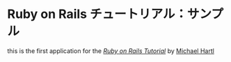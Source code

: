 # Ruby on Rails チュートリアル：サンプル

this is the first application for the
[*Ruby on Rails Tutorial*](http://railstutorial.jp/)
by [Michael Hartl](http://www.michaelhartl.com/)

